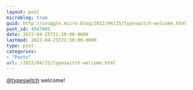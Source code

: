 ```yaml
---
layout: post
microblog: true
guid: http://snuggle.micro.blog/2022/04/25/typeswitch-welcome.html
post_id: 4547005
date: 2022-04-25T21:50:00-0000
lastmod: 2022-04-25T21:50:00-0000
type: post
categories:
- "Posts"
url: /2022/04/25/typeswitch-welcome.html
---
```

<p><span class="h-card" translate="no"><a href="https://tech.lgbt/@typeswitch" class="u-url mention">@<span>typeswitch</span></a></span> welcome!</p>
